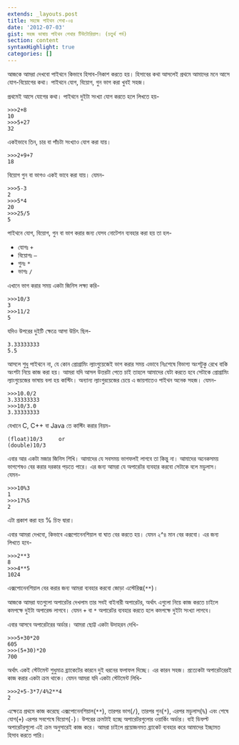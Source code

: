 ```yaml
---
extends: _layouts.post
title: সহজে পাইথন শেখা-০৪
date: '2012-07-03'
gist: সহজ ভাষায় পাইথন শেখার টিউটোরিয়াল। (চতুর্থ পর্ব)
section: content
syntaxHighlight: true
categories: []
---
```


আজকে আমরা দেখবো পাইথনে কিভাবে হিসাব-নিকাশ করতে হয়। হিসাবের কথা আসলেই প্রথমে আমাদের মনে আসে যোগ-বিয়োগের কথা। পাইথনে যোগ, বিয়োগ, গুন ভাগ করা খুবই সহজ।

প্রথমেই আসে যোগের কথা। পাইথনে দুইটা সংখ্যা যোগ করতে হলে লিখতে হয়-

```
>>>2+8
10
>>>5+27
32
```

একইভাবে তিন, চার বা পাঁচটা সংখ্যাও যোগ করা যায়।

```
>>>2+9+7
18
```

বিয়োগ গুন বা ভাগও একই ভাবে করা যায়। যেমন-

```
>>>5-3
2
>>>5*4
20
>>>25/5
5
```

পাইথনে যোগ, বিয়োগ, গুন বা ভাগ করার জন্য যেসব নোটেশন ব্যবহার করা হয় তা হল-<br>

- যোগঃ `+`
- বিয়োগঃ `–`
- গুনঃ `*`
- ভাগঃ `/`

এখানে ভাগ করার সময় একটা জিনিস লক্ষ্য করি-

```
>>>10/3
3
>>>11/2
5
```

যদিও উপরের দুইটি ক্ষেত্রে আসা উচিৎ ছিল-

```
3.33333333
5.5
```

আসলে শুধু পাইথনে না, যে কোন প্রোগ্রামিং ল্যাংগুয়েজেই ভাগ করার সময় এভাবে নিঃশেষে বিভাগ্য অংশটুকু রেখে বাকি অংশটা নিয়ে কাজ করা হয়। আমরা যদি আসল উত্তরটা পেতে চাই তাহলে আমাদের যেটা করতে হবে সেটাকে প্রোগ্রামিং ল্যাংগুয়েজের ভাষায় বলা হয় কাস্টিং। অন্যান্য ল্যাংগুরয়েজের চেয়ে এ জায়গাতেও পাইথন অনেক সহজ। যেমন-

```
>>>10.0/2
3.33333333
>>>10/3.0
3.33333333
```

যেখানে C, C++ বা Java তে কাস্টিং করার নিয়ম-

```
(float)10/3     or
(double)10/3
```

এবার আর একটা মজার জিনিস শিখি। আমাদের যে সবসময় ভাগফলই লাগবে তা কিন্তু না। আমাদের অনেকসময় ভাগশেষও বের করার দরকার পড়তে পারে। এর জন্য আমরা যে অপারেটর ব্যবহার করবো সেটাকে বলে মডুলাস। যেমন-

```
>>>10%3
1
>>>17%5
2
```

এটা প্রকাশ করা হয় % চিহ্ন দ্বারা।

এবার আমরা দেখবো, কিভাবে এক্সপোনেনশিয়াল বা ঘাত বের করতে হয়। যেমন ২^৪ মান বের করবো। এর জন্য লিখতে হবে-

```
>>>2**3
8
>>>4**5
1024
```

এক্সপোনেনশিয়াল বের করার জন্য আমরা ব্যবহার করবো জোড়া এস্টেরিক্স(`**`)।

আজকে আমরা যতগুলো অপারেটর দেখলাম তার সবই বাইনারী অপারেটর, অর্থাৎ এগুলো নিয়ে কাজ করতে চাইলে কমপক্ষে দুইটা অপারেন্ড লাগবে। যেমন `+` বা `*` অপারেটর ব্যবহার করতে হলে কমপক্ষে দুইটা সংখ্যা লাগবে।

এবার আসবে অপারেটরের অর্ডার। আমরা ছোট্ট একটা উদাহরন দেখি-

```
>>>5+30*20
605
>>>(5+30)*20
700
```

অর্থাৎ একই স্টেটমেন্ট শুধুমাত্র ব্র্যাকেটের কারনে দুই ধরনের ফলাফল দিচ্ছে। এর কারন সহজ। প্রত্যেকটা অপারেটরেরই কাজ করার একটা ক্রম থাকে। যেমন আমরা যদি একটা স্টেটমেন্ট লিখি-

```
>>>2+5-3*7/4%2**4
2
```

এক্ষেত্রে প্রথমে কাজ করেছে এক্সপোনেনশিয়াল(`**`), তারপর ভাগ(`/`), তারপর গুন(`*`), এরপর মডুলাস(`%`) এবং শেষে যোগ(`+`) এরপর সবশেষে বিয়োগ(`-`)। উপরের ক্রমটাই হচ্ছে অপারেটরগুলোর ওয়ার্কিং অর্ডার। বাই ডিফল্ট অপারেটরগুলো এই ক্রম অনুসারেই কাজ করে। আমরা চাইলে প্রয়োজনমত ব্র্যাকেট ব্যবহার করে আমাদের ইচ্ছামত হিসাব করতে পারি।
